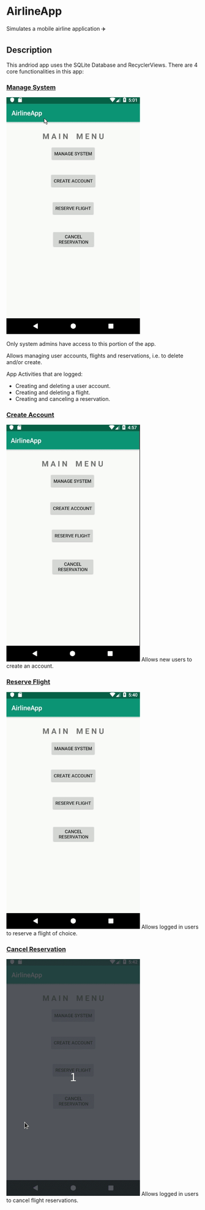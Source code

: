 # AirlineApp
Simulates a mobile airline application ✈️

## Description
This andriod app uses the SQLite Database and RecyclerViews. There are 4 core functionalities in this app:

### [Manage System](manage-system)

<img src="manage-system-demo.gif" alt="Manage application system demo."/>

Only system admins have access to this portion of the app. 

Allows managing user accounts, flights and reservations, i.e. to delete and/or create.

App Activities that are logged:
- Creating and deleting a user account.
- Creating and deleting a flight.
- Creating and canceling a reservation. 

### [Create Account](create-account)

<img src="create-account-demo.gif" alt="Create a user account demo."/>
Allows new users to create an account. 

### [Reserve Flight](reserve-flight)

<img src="reserve-flight-demo.gif" alt="Reserve a flight demo."/>
Allows logged in users to reserve a flight of choice.

### [Cancel Reservation](cancel-reservation)

<img src="cancel-reservation-demo.gif" alt="Cancel reservations demo."/>
Allows logged in users to cancel flight reservations. 
